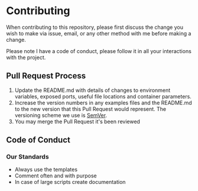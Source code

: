 # Contributing

When contributing to this repository, please first discuss the change you wish to make via issue, email, or any other method with me before making a change.

Please note I have a code of conduct, please follow it in all your interactions with the project.

## Pull Request Process

1. Update the README.md with details of changes to environment
   variables, exposed ports, useful file locations and container parameters.
2. Increase the version numbers in any examples files and the README.md to the new version that this
   Pull Request would represent. The versioning scheme we use is [SemVer](http://semver.org/).
3. You may merge the Pull Request it's been reviewed

## Code of Conduct

### Our Standards

* Always use the templates
* Comment often and with purpose
* In case of large scripts create documentation
